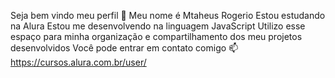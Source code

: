 Seja bem vindo meu perfil 💙
Meu nome é Mtaheus Rogerio
Estou estudando na Alura
Estou me desenvolvendo na linguagem JavaScript
Utilizo esse espaço para minha organização e compartilhamento dos meu projetos desenvolvidos
Você pode entrar em contato comigo 📫
https://cursos.alura.com.br/user/
